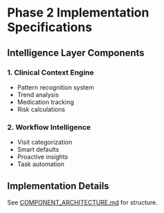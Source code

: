 
# Phase 2 Implementation Specifications

## Intelligence Layer Components

### 1. Clinical Context Engine
- Pattern recognition system
- Trend analysis
- Medication tracking
- Risk calculations

### 2. Workflow Intelligence
- Visit categorization
- Smart defaults
- Proactive insights
- Task automation

## Implementation Details
See [COMPONENT_ARCHITECTURE.md](../technical/COMPONENT_ARCHITECTURE.md) for structure.

